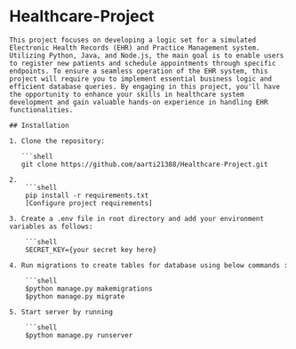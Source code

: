 
# Healthcare-Project

```shell
This project focuses on developing a logic set for a simulated Electronic Health Records (EHR) and Practice Management system. Utilizing Python, Java, and Node.js, the main goal is to enable users to register new patients and schedule appointments through specific endpoints. To ensure a seamless operation of the EHR system, this project will require you to implement essential business logic and efficient database queries. By engaging in this project, you'll have the opportunity to enhance your skills in healthcare system development and gain valuable hands-on experience in handling EHR functionalities.

## Installation

1. Clone the repository:

   ```shell
   git clone https://github.com/aarti21388/Healthcare-Project.git

2. 
    ```shell 
    pip install -r requirements.txt
    [Configure project requirements]

3. Create a .env file in root directory and add your environment variables as follows:
    
    ```shell
    SECRET_KEY={your secret key here}

4. Run migrations to create tables for database using below commands :
   
    ```shell
    $python manage.py makemigrations
    $python manage.py migrate

5. Start server by running 

    ```shell
    $python manage.py runserver

